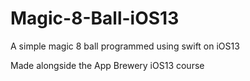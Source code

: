 # Magic-8-Ball-iOS13
A simple magic 8 ball programmed using swift on iOS13

Made alongside the App Brewery iOS13 course 
